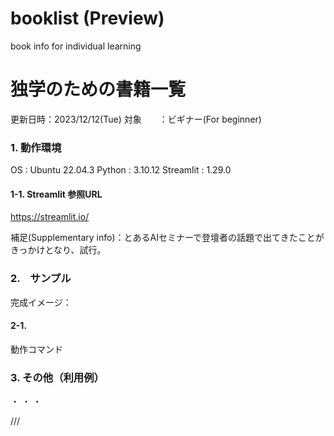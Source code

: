# booklist (Preview)
book info for individual learning

# 独学のための書籍一覧
更新日時：2023/12/12(Tue)
対象　　：ビギナー(For beginner)

### 1. 動作環境
OS : Ubuntu 22.04.3
Python : 3.10.12
Streamlit : 1.29.0

#### 1-1. Streamlit 参照URL
https://streamlit.io/

補足(Supplementary info)：とあるAIセミナーで登壇者の話題で出てきたことがきっかけとなり、試行。

### 2.　サンプル

完成イメージ：

#### 2-1.
動作コマンド


### 3. その他（利用例）

・
・
・

///
